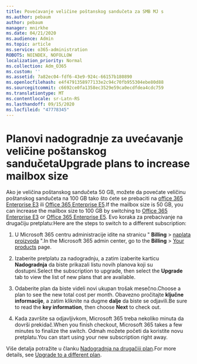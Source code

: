 ```yaml
---
title: Povećavanje veličine poštanskog sandučeta za SMB MJ s
ms.author: pebaum
author: pebaum
manager: mnirkhe
ms.date: 04/21/2020
ms.audience: Admin
ms.topic: article
ms.service: o365-administration
ROBOTS: NOINDEX, NOFOLLOW
localization_priority: Normal
ms.collection: Adm_O365
ms.custom: ''
ms.assetid: 7a82ec04-fdf6-43e9-924c-66157b180890
ms.openlocfilehash: e4f4791358977133e2c94c70fb955304ebe80d88
ms.sourcegitcommit: c6692ce0fa1358ec3529e59ca0ecdfdea4cdc759
ms.translationtype: MT
ms.contentlocale: sr-Latn-RS
ms.lasthandoff: 09/15/2020
ms.locfileid: "47778345"
---
```

# <a name="upgrade-plans-to-increase-mailbox-size"></a><span data-ttu-id="ba007-102">Planovi nadogradnje za uvećavanje veličine poštanskog sandučeta</span><span class="sxs-lookup"><span data-stu-id="ba007-102">Upgrade plans to increase mailbox size</span></span>

<span data-ttu-id="ba007-103">Ako je veličina poštanskog sandučeta 50 GB, možete da povećate veličinu poštanskog sandučeta na 100 GB tako što ćete se prebaciti na [office 365 Enterprise E3](https://products.office.com/business/office-365-enterprise-e3-business-software) ili [Office 365 Enterprise E5](https://products.office.com/business/office-365-enterprise-e5-business-software).</span><span class="sxs-lookup"><span data-stu-id="ba007-103">If the mailbox size is 50 GB, you can increase the mailbox size to 100 GB by switching to [Office 365 Enterprise E3](https://products.office.com/business/office-365-enterprise-e3-business-software) or [Office 365 Enterprise E5](https://products.office.com/business/office-365-enterprise-e5-business-software).</span></span> <span data-ttu-id="ba007-104">Evo koraka za prebacivanje na drugačiju pretplatu:</span><span class="sxs-lookup"><span data-stu-id="ba007-104">Here are the steps to switch to a different subscription:</span></span>
  
1. <span data-ttu-id="ba007-105">U Microsoft 365 centru administracije idite na stranicu " **Billing**  >  [naplata proizvoda](https://go.microsoft.com/fwlink/p/?linkid=842054) ".</span><span class="sxs-lookup"><span data-stu-id="ba007-105">In the Microsoft 365 admin center, go to the **Billing** > [Your products](https://go.microsoft.com/fwlink/p/?linkid=842054) page.</span></span>

2. <span data-ttu-id="ba007-106">Izaberite pretplatu za nadogradnju, a zatim izaberite karticu **Nadogradnja** da biste prikazali listu novih planova koji su dostupni.</span><span class="sxs-lookup"><span data-stu-id="ba007-106">Select the subscription to upgrade, then select the **Upgrade** tab to view the list of new plans that are available.</span></span>

3. <span data-ttu-id="ba007-107">Odaberite plan da biste videli novi ukupan trošak mesečno.</span><span class="sxs-lookup"><span data-stu-id="ba007-107">Choose a plan to see the new total cost per month.</span></span> <span data-ttu-id="ba007-108">Obavezno pročitajte **ključne informacije**, a zatim kliknite na dugme **dalje** da biste se odjavili.</span><span class="sxs-lookup"><span data-stu-id="ba007-108">Be sure to read the **key information**, then choose **Next** to check out.</span></span>

4. <span data-ttu-id="ba007-109">Kada završite sa odjavljivkom, Microsoft 365 treba nekoliko minuta da dovrši prekidač.</span><span class="sxs-lookup"><span data-stu-id="ba007-109">When you finish checkout, Microsoft 365 takes a few minutes to finalize the switch.</span></span> <span data-ttu-id="ba007-110">Odmah možete početi da koristite novu pretplatu.</span><span class="sxs-lookup"><span data-stu-id="ba007-110">You can start using your new subscription right away.</span></span>

<span data-ttu-id="ba007-111">Više detalja potražite u članku [Nadogradnja na drugačiji plan](https://docs.microsoft.com/microsoft-365/commerce/subscriptions/upgrade-to-different-plan).</span><span class="sxs-lookup"><span data-stu-id="ba007-111">For more details, see [Upgrade to a different plan](https://docs.microsoft.com/microsoft-365/commerce/subscriptions/upgrade-to-different-plan).</span></span>